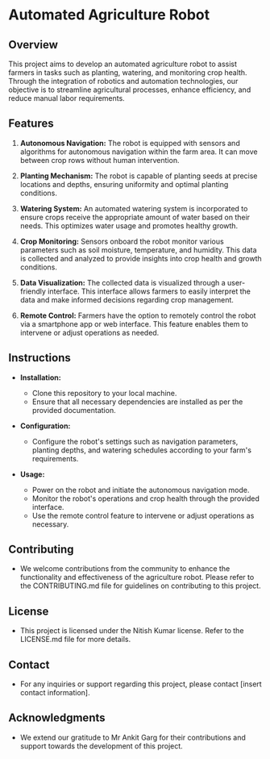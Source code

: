 # Automated Agriculture Robot

## Overview
This project aims to develop an automated agriculture robot to assist farmers in tasks such as planting, watering, and monitoring crop health. Through the integration of robotics and automation technologies, our objective is to streamline agricultural processes, enhance efficiency, and reduce manual labor requirements.

## Features

1. **Autonomous Navigation:** The robot is equipped with sensors and algorithms for autonomous navigation within the farm area. It can move between crop rows without human intervention.

2. **Planting Mechanism:** The robot is capable of planting seeds at precise locations and depths, ensuring uniformity and optimal planting conditions.

3. **Watering System:** An automated watering system is incorporated to ensure crops receive the appropriate amount of water based on their needs. This optimizes water usage and promotes healthy growth.

4. **Crop Monitoring:** Sensors onboard the robot monitor various parameters such as soil moisture, temperature, and humidity. This data is collected and analyzed to provide insights into crop health and growth conditions.

5. **Data Visualization:** The collected data is visualized through a user-friendly interface. This interface allows farmers to easily interpret the data and make informed decisions regarding crop management.

6. **Remote Control:** Farmers have the option to remotely control the robot via a smartphone app or web interface. This feature enables them to intervene or adjust operations as needed.

## Instructions

- **Installation:** 
  - Clone this repository to your local machine.
  - Ensure that all necessary dependencies are installed as per the provided documentation.

- **Configuration:** 
  - Configure the robot's settings such as navigation parameters, planting depths, and watering schedules according to your farm's requirements.

- **Usage:** 
  - Power on the robot and initiate the autonomous navigation mode.
  - Monitor the robot's operations and crop health through the provided interface.
  - Use the remote control feature to intervene or adjust operations as necessary.

## Contributing
- We welcome contributions from the community to enhance the functionality and effectiveness of the agriculture robot. Please refer to the CONTRIBUTING.md file for guidelines on contributing to this project.

## License
- This project is licensed under the Nitish Kumar license. Refer to the LICENSE.md file for more details.

## Contact
- For any inquiries or support regarding this project, please contact [insert contact information].

## Acknowledgments
- We extend our gratitude to Mr Ankit Garg for their contributions and support towards the development of this project.
